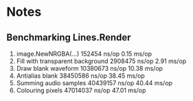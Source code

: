 # Notes

## Benchmarking Lines.Render

1. image.NewNRGBA(...)                152454   ns/op   0.15 ms/op
2. Fill with transparent background   2908475  ns/op   2.91 ms/op
3. Draw blank waveform                10380673 ns/op  10.38 ms/op
4. Antialias blank                    38450586 ns/op  38.45 ms/op
5. Summing audio samples              40439157 ns/op  40.44 ms/op
6. Colouring pixels                   47014037 ns/op  47.01 ms/op